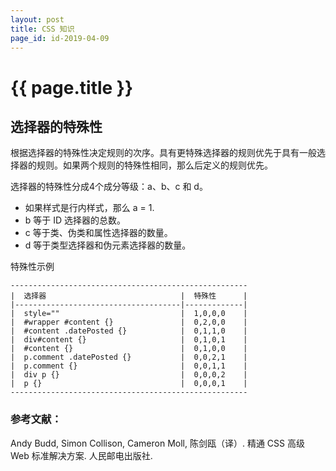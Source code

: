 ```yaml
---
layout: post
title: CSS 知识
page_id: id-2019-04-09
---
```


<h1>{{ page.title }}</h1>

<h2>选择器的特殊性</h2>

根据选择器的特殊性决定规则的次序。具有更特殊选择器的规则优先于具有一般选择器的规则。如果两个规则的特殊性相同，那么后定义的规则优先。

选择器的特殊性分成4个成分等级：a、b、c 和 d。
* 如果样式是行内样式，那么 a = 1.
* b 等于 ID 选择器的总数。
* c 等于类、伪类和属性选择器的数量。
* d 等于类型选择器和伪元素选择器的数量。

<div class="post-table-title">特殊性示例</div>

<div class="code"><pre><code>-----------------------------------------------------
|  选择器                              |  特殊性      |
|-------------------------------------|-------------|
|  style=""                           |  1,0,0,0    |
|  #wrapper #content {}               |  0,2,0,0    |
|  #content .datePosted {}            |  0,1,1,0    |
|  div#content {}                     |  0,1,0,1    |
|  #content {}                        |  0,1,0,0    |
|  p.comment .datePosted {}           |  0,0,2,1    |
|  p.comment {}                       |  0,0,1,1    |
|  div p {}                           |  0,0,0,2    |
|  p {}                               |  0,0,0,1    |
-----------------------------------------------------
</code></pre></div>

<h3>参考文献：</h3>

Andy Budd, Simon Collison, Cameron Moll, 陈剑瓯（译）. 精通 CSS 高级 Web 标准解决方案. 人民邮电出版社.
